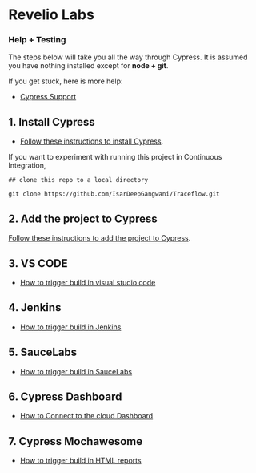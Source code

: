 # Revelio Labs
### Help + Testing
The steps below will take you all the way through Cypress. It is assumed you have nothing installed except for **node + git**.

If you get stuck, here is more help:

* [Cypress Support](https://www.cypress.io/support/)

## 1. Install Cypress
   * [Follow these instructions to install Cypress](https://docs.cypress.io/guides/getting-started/installing-cypress).

If you want to experiment with running this project in Continuous Integration,

~~~
## clone this repo to a local directory

git clone https://github.com/IsarDeepGangwani/Traceflow.git
  ~~~
## 2. Add the project to Cypress

[Follow these instructions to add the project to Cypress](https://docs.cypress.io/guides/end-to-end-testing/writing-your-first-end-to-end-test).

## 3. VS CODE

  * [How to trigger build in visual studio code](https://drive.google.com/file/d/1BxncAZ3BWqAVxvGqabCDkVNmYPb0qwyI/view?usp=drive_link)

## 4. Jenkins

   * [How to trigger build in Jenkins](https://drive.google.com/file/d/1HS8ciBbN3teT05vMHNk8v0N-DJjSAUV2/view?usp=drive_link)

## 5. SauceLabs

   * [How to trigger build in SauceLabs](https://drive.google.com/file/d/1Sy-TLBseSvj8Bua499WMgAyB13OZAutB/view?usp=drive_link)

## 6. Cypress Dashboard

   * [How to Connect to the cloud Dashboard ](https://docs.cypress.io/guides/cloud/introduction)

## 7. Cypress Mochawesome 
     
   * [How to trigger build in HTML reports](https://www.npmjs.com/package/cypress-mochawesome-reporter)
